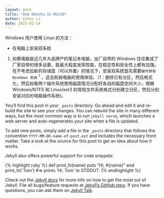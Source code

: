 ```yaml
---
layout: post
title: "Use Ubuntu in Win10"
author: Cetus Li
date: 2021-01-14
---
```

Windows 用户使用 Linux 的方法：
- 在电脑上安装双系统
1. 如果电脑是近几年大品牌产的笔记本电脑，出厂自带的 Windows 往往集成了厂家自带的很多设置，能最大程度发挥性能，在稳定性和安全性上都有加强。在不考虑加新的存储盘（可以外置）的情况下，安装双系统首先需要`破坏原有 Windows 系统` <sup>1</sup> ，这会削弱电脑的使用体验。（1：删除已有分区，然后格式化，然后权衡两个操作系统使用磁盘情况分配好各自的磁盘空间大小，根据  Windows/NTFS 和 Linux/ext3 的常规文件系统格式分别建立分区，然后分别安装对应的电脑操作系统)。



You’ll find this post in your `_posts` directory. Go ahead and edit it and re-build the site to see your changes. You can rebuild the site in many different ways, but the most common way is to run `jekyll serve`, which launches a web server and auto-regenerates your site when a file is updated.

To add new posts, simply add a file in the `_posts` directory that follows the convention `YYYY-MM-DD-name-of-post.ext` and includes the necessary front matter. Take a look at the source for this post to get an idea about how it works.

Jekyll also offers powerful support for code snippets:

{% highlight ruby %}
def print_hi(name)
  puts "Hi, #{name}"
end
print_hi('Tom')
#=> prints 'Hi, Tom' to STDOUT.
{% endhighlight %}

Check out the [Jekyll docs][jekyll-docs] for more info on how to get the most out of Jekyll. File all bugs/feature requests at [Jekyll’s GitHub repo][jekyll-gh]. If you have questions, you can ask them on [Jekyll Talk][jekyll-talk].

[jekyll-docs]: http://jekyllrb.com/docs/home
[jekyll-gh]:   https://github.com/jekyll/jekyll
[jekyll-talk]: https://talk.jekyllrb.com/
